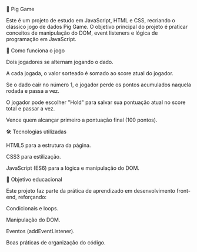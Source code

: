 🎲 Pig Game

Este é um projeto de estudo em JavaScript, HTML e CSS, recriando o clássico jogo de dados Pig Game.
O objetivo principal do projeto é praticar conceitos de manipulação do DOM, event listeners e lógica de programação em JavaScript.


🚀 Como funciona o jogo

Dois jogadores se alternam jogando o dado.

A cada jogada, o valor sorteado é somado ao score atual do jogador.

Se o dado cair no número 1, o jogador perde os pontos acumulados naquela rodada e passa a vez.

O jogador pode escolher "Hold" para salvar sua pontuação atual no score total e passar a vez.

Vence quem alcançar primeiro a pontuação final (100 pontos).


🛠️ Tecnologias utilizadas

HTML5 para a estrutura da página.

CSS3 para estilização.

JavaScript (ES6) para a lógica e manipulação do DOM.


🎯 Objetivo educacional

Este projeto faz parte da prática de aprendizado em desenvolvimento front-end, reforçando:

Condicionais e loops.

Manipulação do DOM.

Eventos (addEventListener).

Boas práticas de organização do código.
